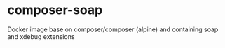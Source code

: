# composer-soap
Docker image base on composer/composer (alpine) and containing soap and xdebug extensions
